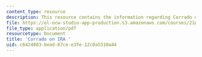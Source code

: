 ```yaml
---
content_type: resource
description: This resource contains the information regarding Corrado on IRA .
file: https://ol-ocw-studio-app-production.s3.amazonaws.com/courses/21g-061-advanced-topics-plotting-terror-in-european-culture-spring-2004/c6424803bead87cee3fe12c0a5310a44_MIT21G_061S04_lessing.pdf
file_type: application/pdf
resourcetype: Document
title: 'Corrado on IRA '
uid: c6424803-bead-87ce-e3fe-12c0a5310a44
---
```

